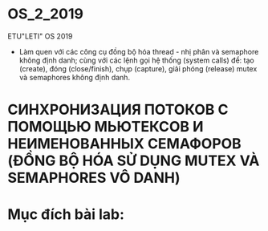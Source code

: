 # OS_2_2019
ETU"LETI" OS 2019 
- Làm quen với các công cụ đồng bộ hóa thread - nhị phân và semaphore không định danh; cùng với các lệnh gọi hệ thống (system calls) để: tạo (create), đóng (close/finish), chụp (capture), giải phóng (release) mutex và semaphores không định danh.
# СИНХРОНИЗАЦИЯ ПОТОКОВ С ПОМОЩЬЮ МЬЮТЕКСОВ И НЕИМЕНОВАННЫХ СЕМАФОРОВ  (ĐỒNG BỘ HÓA SỬ DỤNG MUTEX VÀ SEMAPHORES VÔ DANH)  
# Mục đích bài lab: 

